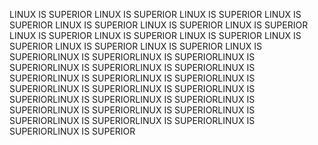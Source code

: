 LINUX IS SUPERIOR LINUX IS SUPERIOR LINUX IS SUPERIOR LINUX IS SUPERIOR LINUX IS SUPERIOR LINUX IS SUPERIOR LINUX IS SUPERIOR LINUX IS SUPERIOR LINUX IS SUPERIOR LINUX IS SUPERIOR LINUX IS SUPERIOR LINUX IS SUPERIOR
LINUX IS SUPERIOR LINUX IS SUPERIORLINUX IS SUPERIORLINUX IS SUPERIORLINUX IS SUPERIORLINUX IS SUPERIORLINUX IS SUPERIORLINUX IS SUPERIORLINUX IS SUPERIORLINUX IS SUPERIORLINUX IS SUPERIORLINUX IS SUPERIORLINUX IS SUPERIORLINUX IS SUPERIORLINUX IS SUPERIORLINUX IS SUPERIORLINUX IS SUPERIORLINUX IS SUPERIORLINUX IS SUPERIORLINUX IS SUPERIORLINUX IS SUPERIORLINUX IS SUPERIORLINUX IS SUPERIORLINUX IS SUPERIOR
